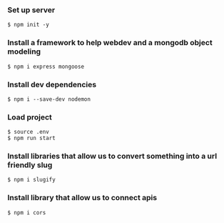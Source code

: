 ### Set up server
```
$ npm init -y
```
### Install a framework to help webdev and a mongodb object modeling
```
$ npm i express mongoose 
```
### Install dev dependencies
```
$ npm i --save-dev nodemon
```
### Load project
```
$ source .env
$ npm run start
```
### Install libraries that allow us to convert something into a url friendly slug
```
$ npm i slugify 
```
### Install library that allow us to connect apis
```
$ npm i cors
```
